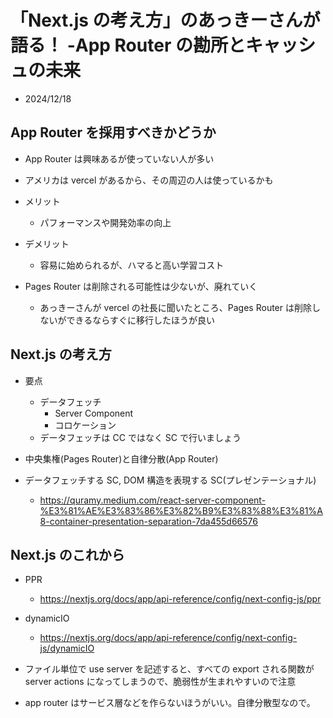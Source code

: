 # 「Next.js の考え方」のあっきーさんが語る！ -App Router の勘所とキャッシュの未来

- 2024/12/18

## App Router を採用すべきかどうか

- App Router は興味あるが使っていない人が多い

- アメリカは vercel があるから、その周辺の人は使っているかも

- メリット
  - パフォーマンスや開発効率の向上
- デメリット

  - 容易に始められるが、ハマると高い学習コスト

- Pages Router は削除される可能性は少ないが、廃れていく
  - あっきーさんが vercel の社長に聞いたところ、Pages Router は削除しないができるならすぐに移行したほうが良い

## Next.js の考え方

- 要点

  - データフェッチ
    - Server Component
    - コロケーション
  - データフェッチは CC ではなく SC で行いましょう

- 中央集権(Pages Router)と自律分散(App Router)

- データフェッチする SC, DOM 構造を表現する SC(プレゼンテーショナル)
  - https://quramy.medium.com/react-server-component-%E3%81%AE%E3%83%86%E3%82%B9%E3%83%88%E3%81%A8-container-presentation-separation-7da455d66576

## Next.js のこれから

- PPR
  - https://nextjs.org/docs/app/api-reference/config/next-config-js/ppr
- dynamicIO

  - https://nextjs.org/docs/app/api-reference/config/next-config-js/dynamicIO

- ファイル単位で use server を記述すると、すべての export される関数が server actions になってしまうので、脆弱性が生まれやすいので注意
- app router はサービス層などを作らないほうがいい。自律分散型なので。
